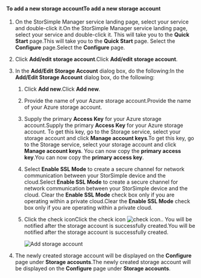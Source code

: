 <!--author=alkohli last changed: 01/28/16-->

#### <a name="to-add-a-new-storage-account"></a><span data-ttu-id="7b783-101">To add a new storage account</span><span class="sxs-lookup"><span data-stu-id="7b783-101">To add a new storage account</span></span>
1. <span data-ttu-id="7b783-102">On the StorSimple Manager service landing page, select your service and double-click it.</span><span class="sxs-lookup"><span data-stu-id="7b783-102">On the StorSimple Manager service landing page, select your service and double-click it.</span></span> <span data-ttu-id="7b783-103">This will take you to the **Quick Start** page.</span><span class="sxs-lookup"><span data-stu-id="7b783-103">This will take you to the **Quick Start** page.</span></span> <span data-ttu-id="7b783-104">Select the **Configure** page.</span><span class="sxs-lookup"><span data-stu-id="7b783-104">Select the **Configure** page.</span></span>
2. <span data-ttu-id="7b783-105">Click **Add/edit storage account**.</span><span class="sxs-lookup"><span data-stu-id="7b783-105">Click **Add/edit storage account**.</span></span>
3. <span data-ttu-id="7b783-106">In the **Add/Edit Storage Account** dialog box, do the following:</span><span class="sxs-lookup"><span data-stu-id="7b783-106">In the **Add/Edit Storage Account** dialog box, do the following:</span></span>
   
   1. <span data-ttu-id="7b783-107">Click **Add new**.</span><span class="sxs-lookup"><span data-stu-id="7b783-107">Click **Add new**.</span></span>
   2. <span data-ttu-id="7b783-108">Provide the name of your Azure storage account.</span><span class="sxs-lookup"><span data-stu-id="7b783-108">Provide the name of your Azure storage account.</span></span>
   3. <span data-ttu-id="7b783-109">Supply the primary **Access Key** for your Azure storage account.</span><span class="sxs-lookup"><span data-stu-id="7b783-109">Supply the primary **Access Key** for your Azure storage account.</span></span> <span data-ttu-id="7b783-110">To get this key, go to the Storage service, select your storage account and click **Manage account keys**.</span><span class="sxs-lookup"><span data-stu-id="7b783-110">To get this key, go to the Storage service, select your storage account and click **Manage account keys**.</span></span> <span data-ttu-id="7b783-111">You can now copy the **primary access key**.</span><span class="sxs-lookup"><span data-stu-id="7b783-111">You can now copy the **primary access key**.</span></span>
   4. <span data-ttu-id="7b783-112">Select **Enable SSL Mode** to create a secure channel for network communication between your StorSimple device and the cloud.</span><span class="sxs-lookup"><span data-stu-id="7b783-112">Select **Enable SSL Mode** to create a secure channel for network communication between your StorSimple device and the cloud.</span></span> <span data-ttu-id="7b783-113">Clear the **Enable SSL Mode** check box only if you are operating within a private cloud.</span><span class="sxs-lookup"><span data-stu-id="7b783-113">Clear the **Enable SSL Mode** check box only if you are operating within a private cloud.</span></span>
   5. <span data-ttu-id="7b783-114">Click the check icon</span><span class="sxs-lookup"><span data-stu-id="7b783-114">Click the check icon</span></span> ![check icon](https://docstestmedia1.blob.core.windows.net/azure-media/includes/media/storsimple-ova-configure-new-storage-account/checkicon-include.png)<span data-ttu-id="7b783-116">.</span><span class="sxs-lookup"><span data-stu-id="7b783-116">.</span></span> <span data-ttu-id="7b783-117">You will be notified after the storage account is successfully created.</span><span class="sxs-lookup"><span data-stu-id="7b783-117">You will be notified after the storage account is successfully created.</span></span>
      
        ![Add storage account](https://docstestmedia1.blob.core.windows.net/azure-media/includes/media/storsimple-ova-configure-new-storage-account/addnewstorageaccount-include.png)
4. <span data-ttu-id="7b783-119">The newly created storage account will be displayed on the **Configure** page under **Storage accounts**.</span><span class="sxs-lookup"><span data-stu-id="7b783-119">The newly created storage account will be displayed on the **Configure** page under **Storage accounts**.</span></span> 



